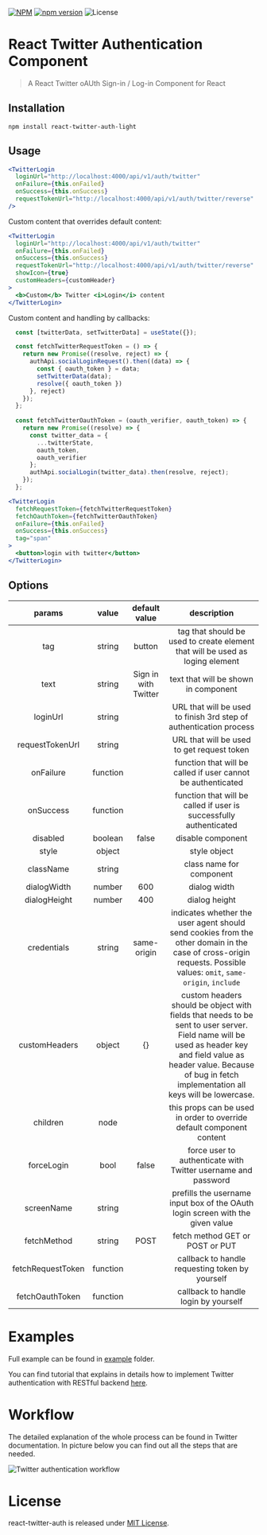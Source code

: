 [![NPM](https://nodei.co/npm/react-twitter-auth-light.png?downloads=true&downloadRank=true&stars=true)](https://nodei.co/npm/react-twitter-auth-light/)
[![npm version](https://badge.fury.io/js/react-twitter-auth-light.svg)](https://badge.fury.io/js/react-twitter-auth-light)
![License](https://img.shields.io/badge/license-MIT-blue.svg)

# React Twitter Authentication Component

> A React Twitter oAUth Sign-in / Log-in Component for React

## Installation

`npm install react-twitter-auth-light`

## Usage

```jsx harmony
<TwitterLogin
  loginUrl="http://localhost:4000/api/v1/auth/twitter"
  onFailure={this.onFailed}
  onSuccess={this.onSuccess}
  requestTokenUrl="http://localhost:4000/api/v1/auth/twitter/reverse"
/>
```

Custom content that overrides default content:

```jsx harmony
<TwitterLogin
  loginUrl="http://localhost:4000/api/v1/auth/twitter"
  onFailure={this.onFailed}
  onSuccess={this.onSuccess}
  requestTokenUrl="http://localhost:4000/api/v1/auth/twitter/reverse"
  showIcon={true}
  customHeaders={customHeader}
>
  <b>Custom</b> Twitter <i>Login</i> content
</TwitterLogin>
```

Custom content and handling by callbacks:
```javascript 
  const [twitterData, setTwitterData] = useState({});

  const fetchTwitterRequestToken = () => {
    return new Promise((resolve, reject) => {
      authApi.socialLoginRequest().then((data) => {
        const { oauth_token } = data;
        setTwitterData(data);
        resolve({ oauth_token })
      }, reject)
    });
  };
  
  const fetchTwitterOauthToken = (oauth_verifier, oauth_token) => {
    return new Promise((resolve) => {
      const twitter_data = {
        ...twitterState,
        oauth_token,
        oauth_verifier
      };
      authApi.socialLogin(twitter_data).then(resolve, reject);
    });
  };
```


```jsx harmony
<TwitterLogin
  fetchRequestToken={fetchTwitterRequestToken}
  fetchOauthToken={fetchTwitterOauthToken}
  onFailure={this.onFailed}
  onSuccess={this.onSuccess}
  tag="span"
>
  <button>login with twitter</button>
</TwitterLogin>
```

## Options

|     params      |  value   |    default value     |                                                                                                         description                                                                                                         |
| :-------------: | :------: | :------------------: | :-------------------------------------------------------------------------------------------------------------------------------------------------------------------------------------------------------------------------: |
|       tag       |  string  |        button        |                                                                        tag that should be used to create element that will be used as loging element                                                                        |
|      text       |  string  | Sign in with Twitter |                                                                                            text that will be shown in component                                                                                             |
|    loginUrl     |  string  |                      |                                                                             URL that will be used to finish 3rd step of authentication process                                                                              |
| requestTokenUrl |  string  |                      |                                                                                         URL that will be used to get request token                                                                                          |
|    onFailure    | function |                      |                                                                                function that will be called if user cannot be authenticated                                                                                 |
|    onSuccess    | function |                      |                                                                             function that will be called if user is successfully authenticated                                                                              |
|    disabled     | boolean  |        false         |                                                                                                      disable component                                                                                                      |
|      style      |  object  |                      |                                                                                                        style object                                                                                                         |
|    className    |  string  |                      |                                                                                                  class name for component                                                                                                   |
|   dialogWidth   |  number  |         600          |                                                                                                        dialog width                                                                                                         |
|  dialogHeight   |  number  |         400          |                                                                                                        dialog height                                                                                                        |
|   credentials   |  string  |     same-origin      |                             indicates whether the user agent should send cookies from the other domain in the case of cross-origin requests. Possible values: `omit`, `same-origin`, `include`                              |
|  customHeaders  |  object  |          {}          | custom headers should be object with fields that needs to be sent to user server. Field name will be used as header key and field value as header value. Because of bug in fetch implementation all keys will be lowercase. |
|    children     |   node   |                      |                                                                            this props can be used in order to override default component content                                                                            |
|   forceLogin    |   bool   |        false         |                                                                                force user to authenticate with Twitter username and password                                                                                |
|   screenName    |  string  |                      |                                                                       prefills the username input box of the OAuth login screen with the given value                                                                        |
|   fetchMethod   |  string  |        POST          |  fetch method GET or POST or PUT                          |
|   fetchRequestToken   |  function  |              |  callback to handle requesting token by yourself                          |
|   fetchOauthToken   |  function  |                  |  callback to handle login by yourself                          |
# Examples

Full example can be found in [example](https://github.com/w222w/react-twitter-auth-light/tree/master/example) folder.

You can find tutorial that explains in details how to implement Twitter authentication with RESTful backend [here](https://medium.com/@robince885/how-to-do-twitter-authentication-with-react-and-restful-api-e525f30c62bb).

# Workflow

The detailed explanation of the whole process can be found in Twitter documentation. In picture below you can find out all the steps that are needed.

![Twitter authentication workflow](https://cdn-images-1.medium.com/max/800/1*RTsSRbVeEzPaC68hRT8n2g.png)

# License

react-twitter-auth is released under [MIT License](https://opensource.org/licenses/MIT).
